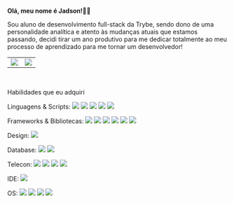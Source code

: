 
<b> Olá, meu nome é Jadson!</b>👨‍💻

<p>Sou aluno de desenvolvimento full-stack da Trybe, sendo dono de uma personalidade analítica e atento às mudanças atuais que estamos passando, decidi tirar um ano produtivo para me dedicar totalmente ao meu processo de aprendizado para me tornar um desenvolvedor!</p>

<table>
<tr><td>

  <a href="https://github.com/anuraghazra/github-readme-stats" rel="noopener noreferrer" target="_blank">
    <img align="center" src="https://github-readme-stats.vercel.app/api?username=jadsoncerqueira&show_icons=true&theme=blue-green" />
  </a>

</td><td>

  <a href="https://github.com/anuraghazra/github-readme-stats" rel="noopener noreferrer" target="_blank" target="_blank">
    <img align="center" src="https://github-readme-stats.vercel.app/api/top-langs/?username=jadsoncerqueira&layout=compact&theme=blue-green" />
  </a>

</td></tr>
</table>
</br>

Habilidades que eu adquiri

Linguagens & Scripts:
<img src="https://img.shields.io/badge/CSS3-1572B6?style=for-the-badge&logo=css3&logoColor=white" />
<img src="https://img.shields.io/badge/HTML5-E34F26?style=for-the-badge&logo=html5&logoColor=white" />
<img src="https://img.shields.io/badge/JavaScript-323330?style=for-the-badge&logo=javascript&logoColor=F7DF1E" />
<img src="https://img.shields.io/badge/json-5E5C5C?style=for-the-badge&logo=json&logoColor=white" />
<img src="https://img.shields.io/badge/Python-FFD43B?style=for-the-badge&logo=python&logoColor=blue" />

Frameworks & Bibliotecas:
<img src="https://img.shields.io/badge/Docker-2CA5E0?style=for-the-badge&logo=docker&logoColor=white" />
<img src="https://img.shields.io/badge/Node.js-339933?style=for-the-badge&logo=nodedotjs&logoColor=white" />	<img src="https://img.shields.io/badge/npm-CB3837?style=for-the-badge&logo=npm&logoColor=whitehttps://img.shields.io/badge/React-20232A?style=for-the-badge&logo=react&logoColor=61DAFB" /> 
<img src="https://img.shields.io/badge/React_Router-CA4245?style=for-the-badge&logo=react-router&logoColor=white" /> 
<img src="https://img.shields.io/badge/Redux-593D88?style=for-the-badge&logo=redux&logoColor=white" />
<img src="https://img.shields.io/badge/Express.js-404D59?style=for-the-badge" />

Design:
<img src="https://img.shields.io/badge/Adobe%20Photoshop-31A8FF?style=for-the-badge&logo=Adobe%20Photoshop&logoColor=black" />

Database:
 <img src="https://img.shields.io/badge/MySQL-005C84?style=for-the-badge&logo=mysql&logoColor=white" />
 <img src="https://img.shields.io/badge/MongoDB-4EA94B?style=for-the-badge&logo=mongodb&logoColor=white" />

Telecon:
<img src="https://img.shields.io/badge/Slack-4A154B?style=for-the-badge&logo=slack&logoColor=white" />
<img src="https://img.shields.io/badge/Zoom-2D8CFF?style=for-the-badge&logo=zoom&logoColor=white" />
<img src="https://img.shields.io/badge/Trello-0052CC?style=for-the-badge&logo=trello&logoColor=white" />
<img src="https://img.shields.io/badge/GIT-E44C30?style=for-the-badge&logo=git&logoColor=white" />

IDE:
<img src="https://img.shields.io/badge/Visual_Studio_Code-0078D4?style=for-the-badge&logo=visual%20studio%20code&logoColor=white" />

OS:
 <img src="https://img.shields.io/badge/Debian-A81D33?style=for-the-badge&logo=debian&logoColor=white" />
 <img src="https://img.shields.io/badge/Linux-FCC624?style=for-the-badge&logo=linux&logoColor=black" />
 <img src="https://img.shields.io/badge/Ubuntu-E95420?style=for-the-badge&logo=ubuntu&logoColor=white" />
 <img src="https://img.shields.io/badge/Windows-0078D6?style=for-the-badge&logo=windows&logoColor=white" />
